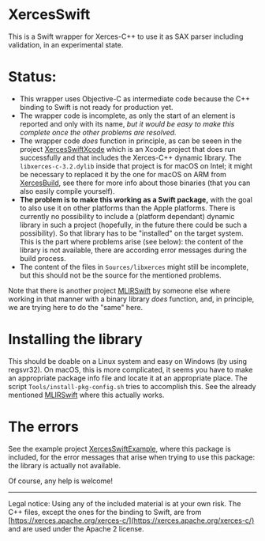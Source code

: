 # XercesSwift

This is a Swift wrapper for Xerces-C++ to use it as SAX parser including validation, in an experimental state.

# Status:

- This wrapper uses Objective-C as intermediate code because the C++ binding to Swift is not ready for production yet.
- The wrapper code is incomplete, as only the start of an element is reported and only with its name, _but it would be easy to make this complete once the other problems are resolved._
- The wrapper code _does_ function in principle, as can be seeen in the project [XercesSwiftXcode](https://github.com/stefanspringer1/XercesSwiftXcode) which is an Xcode project that does run successfully and that includes the Xerces-C++ dynamic library. The `libxerces-c-3.2.dylib` inside that project is for macOS on Intel; it might be necessary to replaced it by the one for macOS on ARM from [XercesBuild](https://github.com/stefanspringer1/XercesBuild), see there for more info about those binaries (that you can also easily compile yourself).
- **The problem is to make this working as a Swift package,** with the goal to also use it on other platforms than the Apple platforms. There is currently no possibility to include a (platform dependant) dynamic library in such a project (hopefully, in the future there could be such a possibility). So that library has to be "installed" on the target system. This is the part where problems arise (see below): the content of the library is not available, there are according error messages during the build process.
- The content of the files in `Sources/libxerces` might still be incomplete, but this should not be the source for the mentioned problems.

Note that there is another project [MLIRSwift](https://github.com/circt/MLIRSwift) by someone else where working in that manner with a binary library _does_ function, and, in principle, we are trying here to do the "same" here.

# Installing the library

This should be doable on a Linux system and easy on Windows (by using regsvr32). On macOS, this is more complicated, it seems you have to make an appropriate package info file and locate it at an appropriate place. The script `Tools/install-pkg-config.sh` tries to accomplish this. See the already mentioned [MLIRSwift](https://github.com/circt/MLIRSwift) where this actually works.

# The errors

See the example project [XercesSwiftExample](https://github.com/stefanspringer1/XercesSwiftExample), where this package is included, for the error messages that arise when trying to use this package: the library is actually not available.

Of course, any help is welcome!

---

Legal notice: Using any of the included material is at your own risk. The C++ files, except the ones for the binding to Swift, are from [https://xerces.apache.org/xerces-c/](https://xerces.apache.org/xerces-c/) and are used under the Apache 2 license.